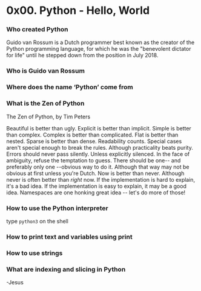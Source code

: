 # 0x00. Python - Hello, World

### Who created Python
Guido van Rossum is a Dutch programmer best known as the creator of the Python programming language, for which he was the "benevolent dictator for life" until he stepped down from the position in July 2018.

### Who is Guido van Rossum


### Where does the name ‘Python’ come from

### What is the Zen of Python
The Zen of Python, by Tim Peters

Beautiful is better than ugly.
Explicit is better than implicit.
Simple is better than complex.
Complex is better than complicated.
Flat is better than nested.
Sparse is better than dense.
Readability counts.
Special cases aren't special enough to break the rules.
Although practicality beats purity.
Errors should never pass silently.
Unless explicitly silenced.
In the face of ambiguity, refuse the temptation to guess.
There should be one-- and preferably only one --obvious way to do it.
Although that way may not be obvious at first unless you're Dutch.
Now is better than never.
Although never is often better than *right* now.
If the implementation is hard to explain, it's a bad idea.
If the implementation is easy to explain, it may be a good idea.
Namespaces are one honking great idea -- let's do more of those!

### How to use the Python interpreter
type `python3` on the shell
 
### How to print text and variables using print

### How to use strings

### What are indexing and slicing in Python

-Jesus
